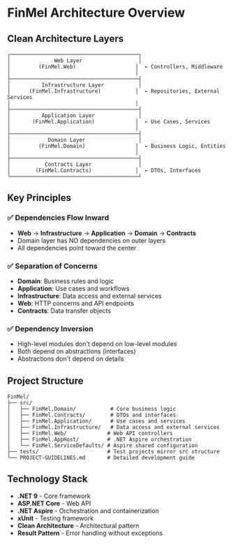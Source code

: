 # FinMel Architecture Overview

## Clean Architecture Layers

```
┌─────────────────────────────────────────┐
│              Web Layer                  │
│         (FinMel.Web)                   │  ← Controllers, Middleware
│                                        │
├─────────────────────────────────────────┤
│          Infrastructure Layer           │
│      (FinMel.Infrastructure)           │  ← Repositories, External Services
│                                        │
├─────────────────────────────────────────┤
│          Application Layer              │
│       (FinMel.Application)             │  ← Use Cases, Services
│                                        │
├─────────────────────────────────────────┤
│            Domain Layer                 │
│         (FinMel.Domain)                │  ← Business Logic, Entities
│                                        │
├─────────────────────────────────────────┤
│           Contracts Layer               │
│        (FinMel.Contracts)              │  ← DTOs, Interfaces
└─────────────────────────────────────────┘
```

## Key Principles

### ✅ Dependencies Flow Inward

- **Web** → **Infrastructure** → **Application** → **Domain** → **Contracts**
- Domain layer has NO dependencies on outer layers
- All dependencies point toward the center

### ✅ Separation of Concerns

- **Domain**: Business rules and logic
- **Application**: Use cases and workflows
- **Infrastructure**: Data access and external services
- **Web**: HTTP concerns and API endpoints
- **Contracts**: Data transfer objects

### ✅ Dependency Inversion

- High-level modules don't depend on low-level modules
- Both depend on abstractions (interfaces)
- Abstractions don't depend on details

## Project Structure

```
FinMel/
├── src/
│   ├── FinMel.Domain/           # Core business logic
│   ├── FinMel.Contracts/        # DTOs and interfaces
│   ├── FinMel.Application/      # Use cases and services
│   ├── FinMel.Infrastructure/   # Data access and external services
│   ├── FinMel.Web/             # Web API controllers
│   ├── FinMel.AppHost/         # .NET Aspire orchestration
│   └── FinMel.ServiceDefaults/ # Aspire shared configuration
├── tests/                      # Test projects mirror src structure
└── PROJECT-GUIDELINES.md       # Detailed development guide
```

## Technology Stack

- **.NET 9** - Core framework
- **ASP.NET Core** - Web API
- **.NET Aspire** - Orchestration and containerization
- **xUnit** - Testing framework
- **Clean Architecture** - Architectural pattern
- **Result Pattern** - Error handling without exceptions
